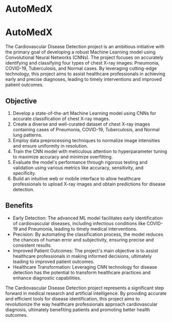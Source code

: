 # AutoMedX

# AutoMedX

The Cardiovascular Disease Detection project is an ambitious initiative with the primary goal of developing a robust Machine Learning model using Convolutional Neural Networks (CNNs). The project focuses on accurately identifying and classifying four types of chest X-ray images: Pneumonia, COVID-19, Tuberculosis, and Normal cases. By leveraging cutting-edge technology, this project aims to assist healthcare professionals in achieving early and precise diagnoses, leading to timely interventions and improved patient outcomes.
## Objective

1. Develop a state-of-the-art Machine Learning model using CNNs for accurate classification of chest X-ray images.
2. Create a diverse and well-curated dataset of chest X-ray images containing cases of Pneumonia, COVID-19, Tuberculosis, and Normal lung patterns.
3. Employ data preprocessing techniques to normalize image intensities and ensure uniformity in resolution.
4. Train the CNN model with meticulous attention to hyperparameter tuning to maximize accuracy and minimize overfitting.
5. Evaluate the model's performance through rigorous testing and validation using various metrics like accuracy, sensitivity, and specificity.
6. Build an intuitive web or mobile interface to allow healthcare professionals to upload X-ray images and obtain predictions for disease detection.
## Benefits 

* Early Detection: The advanced ML model facilitates early identification of cardiovascular diseases, including infectious conditions like COVID-19 and Pneumonia, leading to timely medical interventions.
* Precision: By automating the classification process, the model reduces the chances of human error and subjectivity, ensuring precise and consistent results.
* Improved Patient Outcomes: The project's main objective is to assist healthcare professionals in making informed decisions, ultimately leading to improved patient outcomes.
* Healthcare Transformation: Leveraging CNN technology for disease detection has the potential to transform healthcare practices and enhance diagnostic capabilities.

The Cardiovascular Disease Detection project represents a significant step forward in medical research and artificial intelligence. By providing accurate and efficient tools for disease identification, this project aims to revolutionize the way healthcare professionals approach cardiovascular diagnosis, ultimately benefiting patients and promoting better health outcomes.
